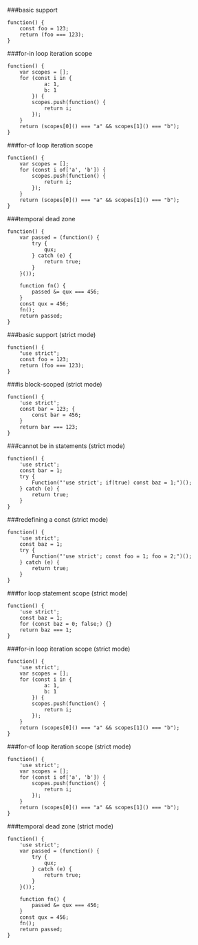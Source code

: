 ###basic support
          
```
function() {
    const foo = 123;
    return (foo === 123);
}
```
###for-in loop iteration scope
          
```
function() {
    var scopes = [];
    for (const i in {
            a: 1,
            b: 1
        }) {
        scopes.push(function() {
            return i;
        });
    }
    return (scopes[0]() === "a" && scopes[1]() === "b");
}
```
###for-of loop iteration scope
          
```
function() {
    var scopes = [];
    for (const i of['a', 'b']) {
        scopes.push(function() {
            return i;
        });
    }
    return (scopes[0]() === "a" && scopes[1]() === "b");
}
```
###temporal dead zone
          
```
function() {
    var passed = (function() {
        try {
            qux;
        } catch (e) {
            return true;
        }
    }());

    function fn() {
        passed &= qux === 456;
    }
    const qux = 456;
    fn();
    return passed;
}
```
###basic support (strict mode)
          
```
function() {
    "use strict";
    const foo = 123;
    return (foo === 123);
}
```
###is block-scoped (strict mode)
          
```
function() {
    'use strict';
    const bar = 123; {
        const bar = 456;
    }
    return bar === 123;
}
```
###cannot be in statements (strict mode)
          
```
function() {
    'use strict';
    const bar = 1;
    try {
        Function("'use strict'; if(true) const baz = 1;")();
    } catch (e) {
        return true;
    }
}
```
###redefining a const (strict mode)
          
```
function() {
    'use strict';
    const baz = 1;
    try {
        Function("'use strict'; const foo = 1; foo = 2;")();
    } catch (e) {
        return true;
    }
}
```
###for loop statement scope (strict mode)
          
```
function() {
    'use strict';
    const baz = 1;
    for (const baz = 0; false;) {}
    return baz === 1;
}
```
###for-in loop iteration scope (strict mode)
          
```
function() {
    'use strict';
    var scopes = [];
    for (const i in {
            a: 1,
            b: 1
        }) {
        scopes.push(function() {
            return i;
        });
    }
    return (scopes[0]() === "a" && scopes[1]() === "b");
}
```
###for-of loop iteration scope (strict mode)
          
```
function() {
    'use strict';
    var scopes = [];
    for (const i of['a', 'b']) {
        scopes.push(function() {
            return i;
        });
    }
    return (scopes[0]() === "a" && scopes[1]() === "b");
}
```
###temporal dead zone (strict mode)
          
```
function() {
    'use strict';
    var passed = (function() {
        try {
            qux;
        } catch (e) {
            return true;
        }
    }());

    function fn() {
        passed &= qux === 456;
    }
    const qux = 456;
    fn();
    return passed;
}
```
